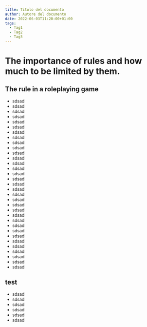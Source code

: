 ```yaml
---
title: Titolo del documento
author: Autore del documento
date: 2022-06-03T11:20:00+01:00
tags:
  - Tag1
  - Tag2
  - Tag3
---
```

# The importance of rules and how much to be limited by them.
## The rule in a roleplaying game
* sdsad
* sdsad
* sdsad
* sdsad
* sdsad
* sdsad
* sdsad
* sdsad
* sdsad
* sdsad
* sdsad
* sdsad
* sdsad
* sdsad
* sdsad
* sdsad
* sdsad
* sdsad
* sdsad
* sdsad
* sdsad
* sdsad
* sdsad
* sdsad
* sdsad
* sdsad
* sdsad
* sdsad
* sdsad
* sdsad
* sdsad
* sdsad
* sdsad
## test
* sdsad
* sdsad
* sdsad
* sdsad
* sdsad
* sdsad